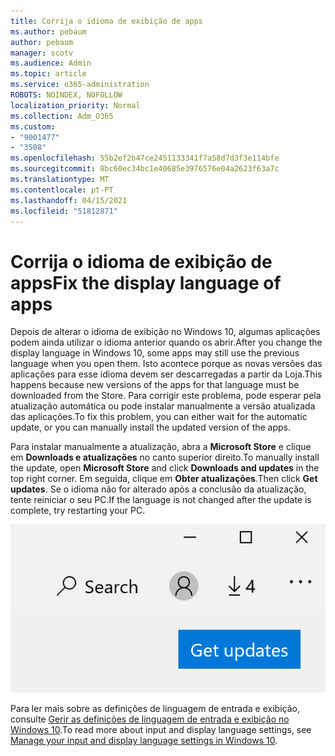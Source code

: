 ```yaml
---
title: Corrija o idioma de exibição de apps
ms.author: pebaum
author: pebaum
manager: scotv
ms.audience: Admin
ms.topic: article
ms.service: o365-administration
ROBOTS: NOINDEX, NOFOLLOW
localization_priority: Normal
ms.collection: Adm_O365
ms.custom:
- "9001477"
- "3508"
ms.openlocfilehash: 55b2ef2b47ce2451133341f7a58d7d3f3e114bfe
ms.sourcegitcommit: 8bc60ec34bc1e40685e3976576e04a2623f63a7c
ms.translationtype: MT
ms.contentlocale: pt-PT
ms.lasthandoff: 04/15/2021
ms.locfileid: "51812871"
---
```

# <a name="fix-the-display-language-of-apps"></a><span data-ttu-id="a51e9-102">Corrija o idioma de exibição de apps</span><span class="sxs-lookup"><span data-stu-id="a51e9-102">Fix the display language of apps</span></span>

<span data-ttu-id="a51e9-103">Depois de alterar o idioma de exibição no Windows 10, algumas aplicações podem ainda utilizar o idioma anterior quando os abrir.</span><span class="sxs-lookup"><span data-stu-id="a51e9-103">After you change the display language in Windows 10, some apps may still use the previous language when you open them.</span></span> <span data-ttu-id="a51e9-104">Isto acontece porque as novas versões das aplicações para esse idioma devem ser descarregadas a partir da Loja.</span><span class="sxs-lookup"><span data-stu-id="a51e9-104">This happens because new versions of the apps for that language must be downloaded from the Store.</span></span> <span data-ttu-id="a51e9-105">Para corrigir este problema, pode esperar pela atualização automática ou pode instalar manualmente a versão atualizada das aplicações.</span><span class="sxs-lookup"><span data-stu-id="a51e9-105">To fix this problem, you can either wait for the automatic update, or you can manually install the updated version of the apps.</span></span>

<span data-ttu-id="a51e9-106">Para instalar manualmente a atualização, abra a **Microsoft Store** e clique em **Downloads e atualizações** no canto superior direito.</span><span class="sxs-lookup"><span data-stu-id="a51e9-106">To manually install the update, open **Microsoft Store** and click **Downloads and updates** in the top right corner.</span></span> <span data-ttu-id="a51e9-107">Em seguida, clique em **Obter atualizações**.</span><span class="sxs-lookup"><span data-stu-id="a51e9-107">Then click **Get updates**.</span></span> <span data-ttu-id="a51e9-108">Se o idioma não for alterado após a conclusão da atualização, tente reiniciar o seu PC.</span><span class="sxs-lookup"><span data-stu-id="a51e9-108">If the language is not changed after the update is complete, try restarting your PC.</span></span>

![Receba atualizações.](media/get-updates.png)

<span data-ttu-id="a51e9-110">Para ler mais sobre as definições de linguagem de entrada e exibição, consulte [Gerir as definições de linguagem de entrada e exibição no Windows 10](https://support.microsoft.com/help/4027670/windows-10-add-and-switch-input-and-display-language-preferences).</span><span class="sxs-lookup"><span data-stu-id="a51e9-110">To read more about input and display language settings, see [Manage your input and display language settings in Windows 10](https://support.microsoft.com/help/4027670/windows-10-add-and-switch-input-and-display-language-preferences).</span></span>
